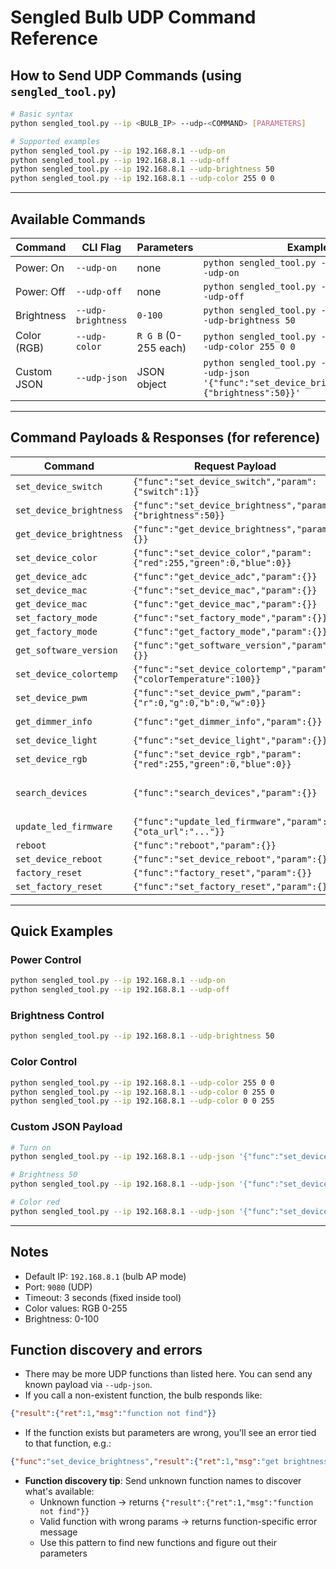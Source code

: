 # Sengled Bulb UDP Command Reference

## How to Send UDP Commands (using `sengled_tool.py`)

```bash
# Basic syntax
python sengled_tool.py --ip <BULB_IP> --udp-<COMMAND> [PARAMETERS]

# Supported examples
python sengled_tool.py --ip 192.168.8.1 --udp-on
python sengled_tool.py --ip 192.168.8.1 --udp-off
python sengled_tool.py --ip 192.168.8.1 --udp-brightness 50
python sengled_tool.py --ip 192.168.8.1 --udp-color 255 0 0
```

---

## Available Commands

| Command | CLI Flag | Parameters | Example |
|--------|----------|------------|---------|
| Power: On | `--udp-on` | none | `python sengled_tool.py --ip 192.168.8.1 --udp-on` |
| Power: Off | `--udp-off` | none | `python sengled_tool.py --ip 192.168.8.1 --udp-off` |
| Brightness | `--udp-brightness` | `0-100` | `python sengled_tool.py --ip 192.168.8.1 --udp-brightness 50` |
| Color (RGB) | `--udp-color` | `R G B` (0-255 each) | `python sengled_tool.py --ip 192.168.8.1 --udp-color 255 0 0` |
| Custom JSON | `--udp-json` | JSON object | `python sengled_tool.py --ip 192.168.8.1 --udp-json '{"func":"set_device_brightness","param":{"brightness":50}}'` |

---

## Command Payloads & Responses (for reference)

| Command | Request Payload | Response Payload |
|--------|------------------|------------------|
| `set_device_switch` | `{"func":"set_device_switch","param":{"switch":1}}` | `{"func":"set_device_switch","result":{"ret":0,"msg":"success"}}` |
| `set_device_brightness` | `{"func":"set_device_brightness","param":{"brightness":50}}` | `{"func":"set_device_brightness","result":{"ret":0,"msg":"success"}}` |
| `get_device_brightness` | `{"func":"get_device_brightness","param":{}}` | `{"func":"get_device_brightness","result":{"brightness":100,"ret":0,"msg":"success"}}` |
| `set_device_color` | `{"func":"set_device_color","param":{"red":255,"green":0,"blue":0}}` | `{"func":"set_device_color","result":{"ret":0,"msg":"success"}}` |
| `get_device_adc` | `{"func":"get_device_adc","param":{}}` | `{"func":"get_device_adc","result":{"adc":630.73,"msg":"success"}}` |
| `set_device_mac` | `{"func":"set_device_mac","param":{}}` | `<no response>` |
| `get_device_mac` | `{"func":"get_device_mac","param":{}}` | `{"func":"get_device_mac","result":{"mac":"00:00:00:00:00:00","ret":0,"msg":"success"}}` |
| `set_factory_mode` | `{"func":"set_factory_mode","param":{}}` | `{"func":"set_factory_mode","result":{"ret":0,"msg":"success"}}` |
| `get_factory_mode` | `{"func":"get_factory_mode","param":{}}` | `{"func":"get_factory_mode","result":{"mode":0,"ret":0,"msg":"success"}}` |
| `get_software_version` | `{"func":"get_software_version","param":{}}` | `{"func":"get_software_version","result":{"version":"RDSW2019004A0530_W21-N13_SYSTEM_V1.0.1.0_20200610_release","ret":0,"msg":"success"}}` |
| `set_device_colortemp` | `{"func":"set_device_colortemp","param":{"colorTemperature":100}}` | `{"func":"set_device_colortemp","result":{"ret":0,"msg":"success"}}` |
| `set_device_pwm` | `{"func":"set_device_pwm","param":{"r":0,"g":0,"b":0,"w":0}}` | `{"func":"set_device_pwm","result":{"ret":0,"msg":"success"}}` |
| `get_dimmer_info` | `{"func":"get_dimmer_info","param":{}}` | `{"func":"get_dimmer_info","result":{"dimer":0,"max":656,"count":0,"maxflag":0,"mini":0,"mini2_count":0,"adc":[...],"ret":0,"msg":"success"}}` |
| `set_device_light` | `{"func":"set_device_light","param":{}}` | `{"func":"set_device_light","result":{"ret":1,"msg":"get b error"}}` |
| `set_device_rgb` | `{"func":"set_device_rgb","param":{"red":255,"green":0,"blue":0}}` | `<no response>` |
| `search_devices` | `{"func":"search_devices","param":{}}` | `{"func":"search_devices","result":{"ret":0,"mac":"00:00:00:00:00:00","ip":"192.168.8.1","config_state":1,"bind_state":1,"mqtt_state":0,"version":"RDSW2019004A0530_W21-N13_SYSTEM_V1.0.1.0_20200610_release","R":{"freq":0,"value":0},"G":{"freq":0,"value":0},"B":{"freq":0,"value":0},"W":{"freq":0,"value":38},"msg":"success"}}` |
| `update_led_firmware` | `{"func":"update_led_firmware","param":{"ota_url":"..."}}` | `{"func":"update_led_firmware","result":{"ret":0,"msg":"success"}}` |
| `reboot` | `{"func":"reboot","param":{}}` | `{"func":"reboot","result":{"ret":0,"msg":"success"}}` |
| `set_device_reboot` | `{"func":"set_device_reboot","param":{}}` | `{"func":"set_device_reboot","result":{"ret":0,"msg":"success"}}` |
| `factory_reset` | `{"func":"factory_reset","param":{}}` | `{"func":"factory_reset","result":{"ret":0,"msg":"success"}}` |
| `set_factory_reset` | `{"func":"set_factory_reset","param":{}}` | `{"func":"set_factory_reset","result":{"ret":0,"msg":"success"}}` |

---

## Quick Examples

### Power Control
```bash
python sengled_tool.py --ip 192.168.8.1 --udp-on
python sengled_tool.py --ip 192.168.8.1 --udp-off
```

### Brightness Control
```bash
python sengled_tool.py --ip 192.168.8.1 --udp-brightness 50
```

### Color Control
```bash
python sengled_tool.py --ip 192.168.8.1 --udp-color 255 0 0
python sengled_tool.py --ip 192.168.8.1 --udp-color 0 255 0
python sengled_tool.py --ip 192.168.8.1 --udp-color 0 0 255
```

### Custom JSON Payload
```bash
# Turn on
python sengled_tool.py --ip 192.168.8.1 --udp-json '{"func":"set_device_switch","param":{"switch":1}}'

# Brightness 50
python sengled_tool.py --ip 192.168.8.1 --udp-json '{"func":"set_device_brightness","param":{"brightness":50}}'

# Color red
python sengled_tool.py --ip 192.168.8.1 --udp-json '{"func":"set_device_color","param":{"red":255,"green":0,"blue":0}}'
```

---

## Notes

- Default IP: `192.168.8.1` (bulb AP mode)
- Port: `9080` (UDP)
- Timeout: 3 seconds (fixed inside tool)
- Color values: RGB 0-255
- Brightness: 0-100


## Function discovery and errors

- There may be more UDP functions than listed here. You can send any known payload via `--udp-json`.
- If you call a non-existent function, the bulb responds like:
```json
{"result":{"ret":1,"msg":"function not find"}}
```
- If the function exists but parameters are wrong, you'll see an error tied to that function, e.g.:
```json
{"func":"set_device_brightness","result":{"ret":1,"msg":"get brightness error"}}
```
- **Function discovery tip**: Send unknown function names to discover what's available:
  - Unknown function → returns `{"result":{"ret":1,"msg":"function not find"}}`
  - Valid function with wrong params → returns function-specific error message
  - Use this pattern to find new functions and figure out their parameters


